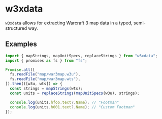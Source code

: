# w3xdata

`w3xdata` allows for extracting Warcraft 3 map data in a typed, semi-structured
way.

## Examples

```typescript
import { mapStrings, mapUnitSpecs, replaceStrings } from "w3xdata";
import { promises as fs } from "fs";

Promise.all([
  fs.readFile("map/war3map.w3u"),
  fs.readFile("map/war3map.wts"),
]).then(([w3u, wts]) => {
  const strings = mapStrings(wts);
  const units = replaceStrings(mapUnitSpecs(w3u), strings);

  console.log(units.hfoo.text?.Name); // "Footman"
  console.log(units.h001.text?.Name); // "Custom Footman"
});
```

